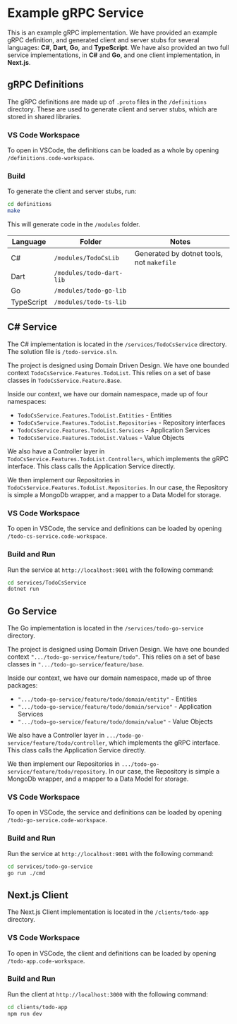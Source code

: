 # Example gRPC Service

This is an example gRPC implementation.  We have provided an example gRPC definition, and generated client and server stubs for several languages: **C#**, **Dart**, **Go**, and **TypeScript**.  We have also provided an two full service implementations, in **C#** and **Go**, and one client implementation, in **Next.js**.

## gRPC Definitions

The gRPC definitions are made up of `.proto` files in the `/definitions` directory.  These are used to generate client and server stubs, which are stored in shared libraries.

### VS Code Workspace

To open in VSCode, the definitions can be loaded as a whole by opening `/definitions.code-workspace`.

### Build

To generate the client and server stubs, run:

``` bash
cd definitions
make
```

This will generate code in the `/modules` folder.

| Language   | Folder                   | Notes                                     |
| ---------- | ------------------------ | ----------------------------------------- |
| C#         | `/modules/TodoCsLib`     | Generated by dotnet tools, not `makefile` |
| Dart       | `/modules/todo-dart-lib` |                                           |
| Go         | `/modules/todo-go-lib`   |                                           |
| TypeScript | `/modules/todo-ts-lib`   |                                           |


## C# Service

The C# implementation is located in the `/services/TodoCsService` directory.  The solution file is `/todo-service.sln`.

The project is designed using Domain Driven Design.  We have one bounded context `TodoCsService.Features.TodoList`.  This relies on a set of base classes in `TodoCsService.Feature.Base`.

Inside our context, we have our domain namespace, made up of four namespaces:

* `TodoCsService.Features.TodoList.Entities` - Entities
* `TodoCsService.Features.TodoList.Repositories` - Repository interfaces
* `TodoCsService.Features.TodoList.Services` - Application Services
* `TodoCsService.Features.TodoList.Values` - Value Objects

We also have a Controller layer in `TodoCsService.Features.TodoList.Controllers`, which implements the gRPC interface.  This class calls the Application Service directly.

We then implement our Repositories in `TodoCsService.Features.TodoList.Repositories`.  In our case, the Repository is simple a MongoDb wrapper, and a mapper to a Data Model for storage.

### VS Code Workspace

To open in VSCode, the service and definitions can be loaded by opening `/todo-cs-service.code-workspace`.

### Build and Run

Run the service at `http://localhost:9001` with the following command:

``` bash
cd services/TodoCsService
dotnet run
```

## Go Service

The Go implementation is located in the `/services/todo-go-service` directory.

The project is designed using Domain Driven Design.  We have one bounded context `".../todo-go-service/feature/todo"`.  This relies on a set of base classes in `".../todo-go-service/feature/base`.

Inside our context, we have our domain namespace, made up of three packages:

* `".../todo-go-service/feature/todo/domain/entity"` - Entities
* `".../todo-go-service/feature/todo/domain/service"` - Application Services
* `".../todo-go-service/feature/todo/domain/value"` - Value Objects

We also have a Controller layer in `.../todo-go-service/feature/todo/controller`, which implements the gRPC interface.  This class calls the Application Service directly.

We then implement our Repositories in `.../todo-go-service/feature/todo/repository`.  In our case, the Repository is simple a MongoDb wrapper, and a mapper to a Data Model for storage.

### VS Code Workspace

To open in VSCode, the service and definitions can be loaded by opening `/todo-go-service.code-workspace`.

### Build and Run

Run the service at `http://localhost:9001` with the following command:

``` bash
cd services/todo-go-service
go run ./cmd
```

## Next.js Client

The Next.js Client implementation is located in the `/clients/todo-app` directory.

### VS Code Workspace

To open in VSCode, the client and definitions can be loaded by opening `/todo-app.code-workspace`.

### Build and Run

Run the client at `http://localhost:3000` with the following command:

``` bash
cd clients/todo-app
npm run dev
```

